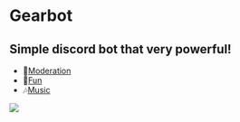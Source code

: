 # Gearbot
<h2>Simple discord bot that very powerful!</h2>
<ul>
	<li>🔨<a href='https://discord.js.org/#/docs/main/stable/examples/moderation'>Moderation</a></li>
	<li>🎈<a href='https://github.com/Ayumi-Kaito/GearBot'>Fun</a></li>
	<li>🎶<a href='https://github.com/iCrawl/discord-music-bot'>Music</a></li>
</ul>

<img src="https://see.fontimg.com/api/renderfont4/DOJ71/eyJyIjoiZnMiLCJoIjo1OSwidyI6MTI1MCwiZnMiOjQ3LCJmZ2MiOiIjMDAwMDAwIiwiYmdjIjoiI0ZGRkZGRiIsInQiOjF9/TU9ERVJFQVRJT05TIE5FVyBDT01JTkc/juniorprince-regular.png">
